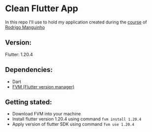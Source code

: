 # Clean Flutter App
In this repo I'll use to hold my application created during the [course](https://www.udemy.com/course/flutter-com-mango/) of [Rodrigo Manguinho]()

## Version:
Flutter: 1.20.4

## Dependencies:
- Dart
- [FVM (Flutter version manager)](https://fvm.app/)

## Getting stated:
- Download FVM into your machine
- Install flutter version 1.20.4 using command `fvm install 1.20.4`
- Apply version of flutter SDK using command `fvm use 1.20.4` 
